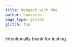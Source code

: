 ```yaml
---
title: Webpack with Vue
author: houssein
page_type: glitch
glitch: foo
---
```


Intentionally blank for testing.